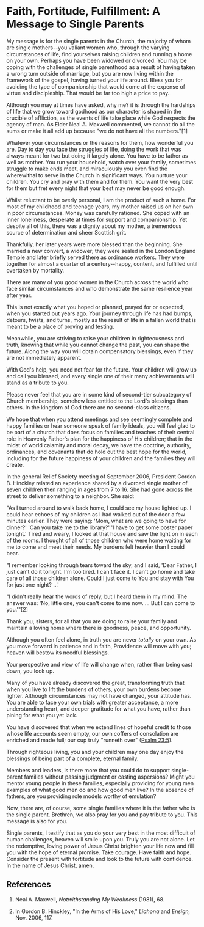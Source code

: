 # Faith, Fortitude, Fulfillment: A Message to Single Parents

My message is for the single parents in the Church, the majority of whom are
single mothers--you valiant women who, through the varying circumstances of
life, find yourselves raising children and running a home on your own. Perhaps
you have been widowed or divorced. You may be coping with the challenges of
single parenthood as a result of having taken a wrong turn outside of
marriage, but you are now living within the framework of the gospel, having
turned your life around. Bless you for avoiding the type of companionship that
would come at the expense of virtue and discipleship. That would be far too
high a price to pay.

Although you may at times have asked, why me? it is through the hardships of
life that we grow toward godhood as our character is shaped in the crucible of
affliction, as the events of life take place while God respects the agency of
man. As Elder Neal A. Maxwell commented, we cannot do all the sums or make it
all add up because "we do not have all the numbers."[1]

Whatever your circumstances or the reasons for them, how wonderful you are.
Day to day you face the struggles of life, doing the work that was always
meant for two but doing it largely alone. You have to be father as well as
mother. You run your household, watch over your family, sometimes struggle to
make ends meet, and miraculously you even find the wherewithal to serve in the
Church in significant ways. You nurture your children. You cry and pray with
them and for them. You want the very best for them but fret every night that
your best may never be good enough.

Whilst reluctant to be overly personal, I am the product of such a home. For
most of my childhood and teenage years, my mother raised us on her own in poor
circumstances. Money was carefully rationed. She coped with an inner
loneliness, desperate at times for support and companionship. Yet despite all
of this, there was a dignity about my mother, a tremendous source of
determination and sheer Scottish grit.

Thankfully, her later years were more blessed than the beginning. She married
a new convert, a widower; they were sealed in the London England Temple and
later briefly served there as ordinance workers. They were together for almost
a quarter of a century--happy, content, and fulfilled until overtaken by
mortality.

There are many of you good women in the Church across the world who face
similar circumstances and who demonstrate the same resilience year after year.

This is not exactly what you hoped or planned, prayed for or expected, when
you started out years ago. Your journey through life has had bumps, detours,
twists, and turns, mostly as the result of life in a fallen world that is
meant to be a place of proving and testing.

Meanwhile, you are striving to raise your children in righteousness and truth,
knowing that while you cannot change the past, you can shape the future. Along
the way you will obtain compensatory blessings, even if they are not
immediately apparent.

With God's help, you need not fear for the future. Your children will grow up
and call you blessed, and every single one of their many achievements will
stand as a tribute to you.

Please never feel that you are in some kind of second-tier subcategory of
Church membership, somehow less entitled to the Lord's blessings than others.
In the kingdom of God there are no second-class citizens.

We hope that when you attend meetings and see seemingly complete and happy
families or hear someone speak of family ideals, you will feel glad to be part
of a church that does focus on families and teaches of their central role in
Heavenly Father's plan for the happiness of His children; that in the midst of
world calamity and moral decay, we have the doctrine, authority, ordinances,
and covenants that do hold out the best hope for the world, including for the
future happiness of your children and the families they will create.

In the general Relief Society meeting of September 2006, President Gordon B.
Hinckley related an experience shared by a divorced single mother of seven
children then ranging in ages from 7 to 16. She had gone across the street to
deliver something to a neighbor. She said:

"As I turned around to walk back home, I could see my house lighted up. I
could hear echoes of my children as I had walked out of the door a few minutes
earlier. They were saying: 'Mom, what are we going to have for dinner?' 'Can
you take me to the library?' 'I have to get some poster paper tonight.' Tired
and weary, I looked at that house and saw the light on in each of the rooms. I
thought of all of those children who were home waiting for me to come and meet
their needs. My burdens felt heavier than I could bear.

"I remember looking through tears toward the sky, and I said, 'Dear Father, I
just can't do it tonight. I'm too tired. I can't face it. I can't go home and
take care of all those children alone. Could I just come to You and stay with
You for just one night? ...'

"I didn't really hear the words of reply, but I heard them in my mind. The
answer was: 'No, little one, you can't come to me now. ... But I can come to
you.'"[2]

Thank you, sisters, for all that you are doing to raise your family and
maintain a loving home where there is goodness, peace, and opportunity.

Although you often feel alone, in truth you are never _totally_ on your own.
As you move forward in patience and in faith, Providence will move with you;
heaven will bestow its needful blessings.

Your perspective and view of life will change when, rather than being cast
down, you look up.

Many of you have already discovered the great, transforming truth that when
you live to lift the burdens of others, your own burdens become lighter.
Although circumstances may not have changed, your attitude has. You are able
to face your own trials with greater acceptance, a more understanding heart,
and deeper gratitude for what you have, rather than pining for what you yet
lack.

You have discovered that when we extend lines of hopeful credit to those whose
life accounts seem empty, our own coffers of consolation are enriched and made
full; our cup truly "runneth over" ([Psalm
23:5](https://www.lds.org/scriptures/ot/ps/23.5?lang=eng#4)).

Through righteous living, you and your children may one day enjoy the
blessings of being part of a complete, eternal family.

Members and leaders, is there more that you could do to support single-parent
families without passing judgment or casting aspersions? Might you mentor
young people in these families, especially providing for young men examples of
what good men do and how good men live? In the absence of fathers, are you
providing role models worthy of emulation?

Now, there are, of course, some single families where it is the father who is
the single parent. Brethren, we also pray for you and pay tribute to you. This
message is also for you.

Single parents, I testify that as you do your very best in the most difficult
of human challenges, heaven will smile upon you. Truly you are not alone. Let
the redemptive, loving power of Jesus Christ brighten your life now and fill
you with the hope of eternal promise. Take courage. Have faith and hope.
Consider the present with fortitude and look to the future with confidence. In
the name of Jesus Christ, amen.

## References

  1.  Neal A. Maxwell, _Notwithstanding My Weakness_ (1981), 68.

  2.  In Gordon B. Hinckley, "In the Arms of His Love," _Liahona_ and _Ensign,_ Nov. 2006, 117.

